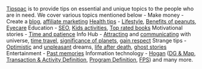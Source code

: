 <a href="https://tipspac.com" target="_blank">Tipspac</a> is to provide tips on essential and unique topics to the people who are in need. We cover various topics mentioned below - 
Make money - Create a <a href="https://tipspac.com/how-to-create-a-blog-for-free/" target="_blank">blog</a>, <a href="https://tipspac.com/affiliate-marketing-a-step-by-step-guide-for-beginners/" target="_blank">affiliate marketing</a>
<a href="https://tipspac.com/regular-health-tips/" target="_blank">Health tips</a> - <a href="https://tipspac.com/interesting-life-facts-for-better-and-happy-lifestyle/" target="_blank">Lifestyle</a>, <a href="https://tipspac.com/benefits-of-peanuts/" target="_blank">Benefits of peanuts</a>, <a href="https://tipspac.com/how-to-protect-your-eyes/" target="_blank">Eyecare</a>
Education - <a href="https://tipspac.com/on-page-seo/" target="_blank">SEO</a>, <a href="https://tipspac.com/kids-activities-dos-and-donts/" target="_blank">Kids activities</a>, <a href="https://tipspac.com/top-books-you-should-not-miss-in-your-life/" target="_blank">Top rated books</a>
Motivational stories - <a href="https://tipspac.com/time-and-patience/" target="_blank">Time and patience</a>
Info Hub - <a href="https://tipspac.com/law-of-attraction-the-three-major-signs/" target="_blank">Attracting</a> and <a href="https://tipspac.com/law-of-attraction-how-to-communicate-with-universe/" target="_blank">communicating</a> with universe, <a href="https://tipspac.com/can-time-travel-be-possible/" target="_blank">time travel</a>, <a href="https://tipspac.com/significance-of-planets/" target="_blank">significance of planets</a>, <a href="https://tipspac.com/why-people-lose-respect-for-you/" target="_blank">gain respect</a>
Strange tips - <a href="https://tipspac.com/dreams-that-give-positive-signs/" target="_blank">Optimistic</a> and <a href="https://tipspac.com/dreams-that-give-negative-signs/" target="_blank">unpleasant</a> dreams, <a href="https://tipspac.com/life-after-death-everything-you-need-to-know/" target="_blank">life after death</a>, <a href="https://tipspac.com/why-do-people-believe-in-ghosts/" target="_blank">ghost stories</a>
Entertainment - <a href="https://tipspac.com/which-part-of-your-life-would-you-love-to-live-again/" target="_blank">Past memories</a>
Information technology - <a href="https://tipspac.com/mainframes-hogan-tutorial-with-cobol-programming/" target="_blank">Hogan</a> (<a href="https://tipspac.com/hogan-data-group-and-map-definition/" target="_blank">DG & Map</a>, <a href="https://tipspac.com/hogan-transaction-definition-and-activity-definition/" target="_blank">Transaction & Activity Definition</a>, <a href="https://tipspac.com/hogan-program-definition-condition-codes/" target="_blank">Program Definition</a>, <a href="https://tipspac.com/hogan-functional-processing-system/" target="_blank">FPS</a>)
and many more.
